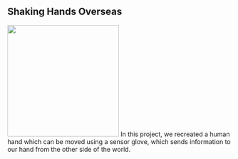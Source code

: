 ## Shaking Hands Overseas
<img src="https://content.instructables.com/FP3/O49T/L1QG6JTU/FP3O49TL1QG6JTU.png?auto=webp&frame=1&fit=bounds&md=fabb62f47d6779f8906ce16616368638" style="width: 250px">
In this project, we recreated a human hand which can be moved using a sensor glove, which sends information to our hand from the other side of the world.
